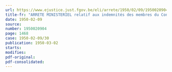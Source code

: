 ```yaml
---
url: https://www.ejustice.just.fgov.be/eli/arrete/1950/02/09/1950020904/justel
title-fr: "ARRETE MINISTERIEL relatif aux indemnités des membres du Conseil géologique de Belgique."
date: 1950-02-09
source:
number: 1950020904
page: 1468
case: 1950-02-09/30
publication: 1950-03-02
starts:
modifies:
pdf-original:
pdf-consolidated:
---
```



